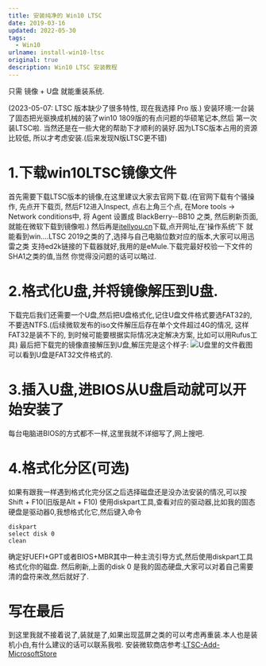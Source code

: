 ```yaml
---
title: 安装纯净的 Win10 LTSC
date: 2019-03-16 
updated: 2022-05-30
tags: 
  - Win10
urlname: install-win10-ltsc
original: true
description: Win10 LTSC 安装教程
---
```

只需 镜像 + U盘 就能重装系统. 
<!--more-->
(2023-05-07: LTSC 版本缺少了很多特性, 现在我选择 Pro 版.)
安装环境:一台装了固态把光驱换成机械的装了win10 1809版的有点问题的华硕笔记本,然后
第一次装LTSC啦.
当然还是在一些大佬的帮助下才顺利的装好.因为LTSC版本占用的资源比较低, 所以才考虑安装.(后来发现N版LTSC更不错)
# 1.下载win10LTSC镜像文件
首先需要下载LTSC版本的镜像,在这里建议大家去官网下载.(在官网下载有个骚操作, 先点开下载页, 然后F12进入Inspect, 点右上角三个点, 在More tools -> Network conditions中, 将 Agent 设置成 BlackBerry--BB10 之类, 然后刷新页面, 就能在微软下载到镜像啦.) 然后再是[itellyou.cn](https://msdn.itellyou.cn/)下载,点开网址,在'操作系统'下
就能看到win....LTSC 2019之类的了,选择与自己电脑位数对应的版本,大家可以用迅雷之类
支持ed2k链接的下载器就好,我用的是eMule.下载完最好校验一下文件的SHA1之类的值,当然
你觉得没问题的话可以略过.
# 2.格式化U盘,并将镜像解压到U盘.
下载完后我们还需要一个U盘,然后把U盘格式化,记住U盘文件格式要选FAT32的,不要选NTFS.(后续微软发布的iso文件解压后存在单个文件超过4G的情况, 这样FAT32是装不下的, 到时候可能要根据实际情况决定解决方案, 比如可以用Rufus工具)
最后把下载完的镜像直接解压到U盘,解压完是这个样子:
![U盘里的文件截图](/picture/20190316-0.jpg)
可以看到U盘是FAT32文件格式的.
# 3.插入U盘,进BIOS从U盘启动就可以开始安装了
每台电脑进BIOS的方式都不一样,这里我就不详细写了,网上搜吧.
# 4.格式化分区(可选)
如果有跟我一样遇到格式化完分区之后选择磁盘还是没办法安装的情况,可以按Shift + F10(旧版是Alt + F10)
使用diskpart工具,查看对应的驱动器,比如我的固态硬盘是驱动器0,我想格式化它,然后键入命令
~~~
diskpart
select disk 0
clean
~~~
确定好UEFI+GPT或者BIOS+MBR其中一种主流引导方式,然后使用diskpart工具格式化你的磁盘.
然后刷新,上面的disk 0 是我的固态硬盘,大家可以对着自己需要清的盘符来改,然后就好了.

# 写在最后
到这里我就不接着说了,装就是了,如果出现蓝屏之类的可以考虑再重装.本人也是装机小白,有什么建议的话可以联系我啦.
安装微软商店参考:[LTSC-Add-MicrosoftStore](https://github.com/kkkgo/LTSC-Add-MicrosoftStore)